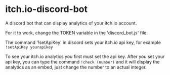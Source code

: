 # itch.io-discord-bot
A discord bot that can display analytics of your itch.io account.

For it to work, change the TOKEN variable in the 'discord_bot.js' file.

The command '!setApiKey' in discord sets your itch.io api key, for example `!setApiKey yourapikey`

To see your itch.io analytics you first must set the api key.
After you set your api key, you can type the command `!check (number)` and it will display the analytics as an embed, just change the number to an actual integer.
